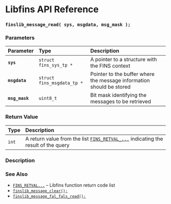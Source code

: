 # Libfins API Reference

### `finslib_message_read( sys, msgdata, msg_mask );`

### Parameters

| Parameter | Type | Description |
| :--- | :--- | :--- |
|**`sys`**|`struct fins_sys_tp *`|A pointer to a structure with the FINS context|
|**`msgdata`**|`struct fins_msgdata_tp *`|Pointer to the buffer where the message information should be stored|
|**`msg_mask`**|`uint8_t`|Bit mask identifying the messages to be retrieved|

### Return Value

| Type | Description |
| :--- | :--- |
|`int`|A return value from the list [`FINS_RETVAL_...`](FINS_RETVAL.md) indicating the result of the query|

### Description

### See Also

* [`FINS_RETVAL...`](FINS_RETVAL.md) &ndash; Libfins function return code list
* [`finslib_message_clear();`](finslib_message_read.md)
* [`finslib_message_fal_fals_read();`](finslib_message_fal_fals_read.md)
